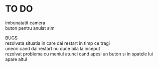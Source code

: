 # TO DO

imbunatatit camera<br>
buton pentru anulat aim<br>

<h>BUGS<br>
rezolvata situatia in care dai restart in timp ce tragi<br>
uneori cand dai restart nu duce bila la inceput<br>
rezolvat problema cu meniul atunci cand apesi un buton si in spatele lui apare altul<br>


